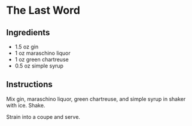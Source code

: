 # The Last Word

## Ingredients
- 1.5 oz gin
- 1 oz maraschino liquor
- 1 oz green chartreuse
- 0.5 oz simple syrup

## Instructions

Mix gin, maraschino liquor, green chartreuse, and simple syrup in shaker with ice. Shake.

Strain into a coupe and serve.
